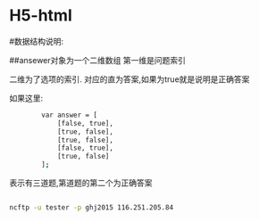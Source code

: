 # H5-html
#数据结构说明:

##ansewer对象为一个二维数组
第一维是问题索引

二维为了选项的索引. 对应的直为答案,如果为true就是说明是正确答案

如果这里:
```sh
        var answer = [
            [false, true],
            [true, false],
            [true, false],
            [false, true],
            [true, false]
        ];

```
表示有三道题,第道题的第二个为正确答案


```sh

ncftp -u tester -p ghj2015 116.251.205.84

```